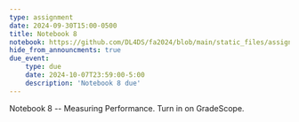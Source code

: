 ```yaml
---
type: assignment
date: 2024-09-30T15:00-0500
title: Notebook 8
notebook: https://github.com/DL4DS/fa2024/blob/main/static_files/assignments/08_notebook.ipynb
hide_from_announcments: true
due_event: 
    type: due
    date: 2024-10-07T23:59:00-5:00
    description: 'Notebook 8 due'
---
```

Notebook 8 -- Measuring Performance.
Turn in on GradeScope.

